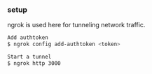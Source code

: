 ### setup

ngrok is used here for tunneling network traffic.

```bash
Add authtoken
$ ngrok config add-authtoken <token>

Start a tunnel
$ ngrok http 3000
```
